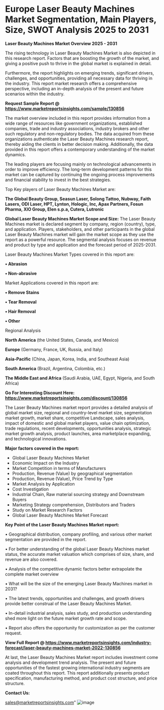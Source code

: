 # Europe Laser Beauty Machines Market Segmentation, Main Players, Size, SWOT Analysis 2025 to 2031

<Strong> Laser Beauty Machines Market Overview 2025 - 2031</strong>

The rising technology in Laser Beauty Machines Market is also depicted in this research report. Factors that are boosting the growth of the market, and giving a positive push to thrive in the global market is explained in detail.

Furthermore, the report highlights on emerging trends, significant drivers, challenges, and opportunities, providing all necessary data for thriving in the industry. This report market research offers a comprehensive perspective, including an in-depth analysis of the present and future scenarios within the industry.

<strong>Request Sample Report @ <a href=https://www.marketreportsinsights.com/sample/130856>https://www.marketreportsinsights.com/sample/130856</a></strong>

The market overview included in this report provides information from a wide range of resources like government organizations, established companies, trade and industry associations, industry brokers and other such regulatory and non-regulatory bodies. The data acquired from these organizations authenticate the Laser Beauty Machines research report, thereby aiding the clients in better decision making. Additionally, the data provided in this report offers a contemporary understanding of the market dynamics.

The leading players are focusing mainly on technological advancements in order to improve efficiency. The long-term development patterns for this market can be captured by continuing the ongoing process improvements and financial stability to invest in the best strategies.

Top Key players of Laser Beauty Machines Market are:

<strong>The Global Beauty Group, Seasun Laser, Solong Tattoo, Nubway, Faith Lasers, ODI Laser, HPT, Lynton, Hologic, Inc, Apax Partners, Fosun Pharma, XIO Group, Elen s.p.a, Cutera, Lutronic</strong>

<strong><b>Global Laser Beauty Machines Market Scope and Size:</b></strong>
The Laser Beauty Machines market is declared segment by company, region (country), type, and application. Players, stakeholders, and other participants in the global Laser Beauty Machines market will gain the market scope as they use the report as a powerful resource. The segmental analysis focuses on revenue and product by type and application and the forecast period of 2025-2031.

Laser Beauty Machines Market Types covered in this report are:

<strong>• Abrasion

• Non-abrasive</strong>

Market Applications covered in this report are:

<strong>• Remove Stains

• Tear Removal

• Hair Removal

• Other</strong> 

Regional Analysis

<strong>North America</strong> (the United States, Canada, and Mexico)

<strong>Europe</strong> (Germany, France, UK, Russia, and Italy)

<strong>Asia-Pacific</strong> (China, Japan, Korea, India, and Southeast Asia)

<strong>South America</strong> (Brazil, Argentina, Colombia, etc.)

<strong>The Middle East and Africa</strong> (Saudi Arabia, UAE, Egypt, Nigeria, and South Africa)

<strong>Go For Interesting Discount Here: <a href=https://www.marketreportsinsights.com/discount/130856>https://www.marketreportsinsights.com/discount/130856</a></strong>

The Laser Beauty Machines market report provides a detailed analysis of global market size, regional and country-level market size, segmentation market growth, market share, competitive Landscape, sales analysis, impact of domestic and global market players, value chain optimization, trade regulations, recent developments, opportunities analysis, strategic market growth analysis, product launches, area marketplace expanding, and technological innovations.

<strong><b>Major factors covered in the report:</b></strong>
<ul>
  <li>Global Laser Beauty Machines Market </li>
  <li>Economic Impact on the Industry</li>
  <li>Market Competition in terms of Manufacturers</li>
  <li>Production, Revenue (Value) by geographical segmentation</li>
  <li>Production, Revenue (Value), Price Trend by Type</li>
  <li>Market Analysis by Application</li>
  <li>Cost Investigation</li>
  <li>Industrial Chain, Raw material sourcing strategy and Downstream Buyers</li>
  <li>Marketing Strategy comprehension, Distributors and Traders</li>
  <li>Study on Market Research Factors</li>
  <li>Global Laser Beauty Machines Market Forecast</li>
</ul>

<strong><b>Key Point of the Laser Beauty Machines Market report:</b></strong>

• Geographical distribution, company profiling, and various other market segmentation are provided in the report.

• For better understanding of the global Laser Beauty Machines market status, the accurate market valuation which comprises of size, share, and revenue are also covered.

• Analysis of the competitive dynamic factors better extrapolate the complete market overview

• What will be the size of the emerging Laser Beauty Machines market in 2031?

• The latest trends, opportunities and challenges, and growth drivers provide better construal of the Laser Beauty Machines Market.

• In-detail industrial analysis, sales study, and production understanding shed more light on the future market growth rate and scope.

• Report also offers the opportunity for customization as per the customer request.

<strong><b>View Full Report @ <a href=https://www.marketreportsinsights.com/industry-forecast/laser-beauty-machines-market-2022-130856>https://www.marketreportsinsights.com/industry-forecast/laser-beauty-machines-market-2022-130856</a></b></strong>


At last, the Laser Beauty Machines Market report includes investment come analysis and development trend analysis. The present and future opportunities of the fastest growing international industry segments are coated throughout this report. This report additionally presents product specification, manufacturing method, and product cost structure, and price structure.

<strong>Contact Us:</strong>

sales@marketreportsinsights.com"
![image](https://github.com/user-attachments/assets/4d1a3509-53c6-4ccd-8d4d-7ab6e9aefbd8)
